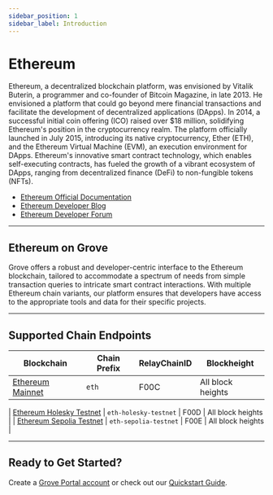 ```yaml
---
sidebar_position: 1
sidebar_label: Introduction
---
```


# Ethereum

Ethereum, a decentralized blockchain platform, was envisioned by Vitalik Buterin, a programmer and co-founder of Bitcoin Magazine, in late 2013. He envisioned a platform that could go beyond mere financial transactions and facilitate the development of decentralized applications (DApps). In 2014, a successful initial coin offering (ICO) raised over $18 million, solidifying Ethereum's position in the cryptocurrency realm. The platform officially launched in July 2015, introducing its native cryptocurrency, Ether (ETH), and the Ethereum Virtual Machine (EVM), an execution environment for DApps. Ethereum's innovative smart contract technology, which enables self-executing contracts, has fueled the growth of a vibrant ecosystem of DApps, ranging from decentralized finance (DeFi) to non-fungible tokens (NFTs).

- [Ethereum Official Documentation](https://ethereum.org/en/developers/docs/)
- [Ethereum Developer Blog](https://blog.ethereum.org/)
- [Ethereum Developer Forum](https://ethereum.org/en/community/)

---

## Ethereum on Grove

Grove offers a robust and developer-centric interface to the Ethereum blockchain, tailored to accommodate a spectrum of needs from simple transaction queries to intricate smart contract interactions. With multiple Ethereum chain variants, our platform ensures that developers have access to the appropriate tools and data for their specific projects.

---

## Supported Chain Endpoints

| Blockchain                                                | Chain Prefix               | RelayChainID | Blockheight          |
| --------------------------------------------------------- | -------------------------- | ------------ | -------------------- |
| [Ethereum Mainnet](./endpoints/eth)               | `eth`              | F00C         | All block heights  |

| [Ethereum Holesky Testnet](./endpoints/eth-holesky-testnet)               | `eth-holesky-testnet` | F00D         | All block heights    |
| [Ethereum Sepolia Testnet](./endpoints/eth-sepolia-testnet)                   | `eth-sepolia-testnet`                  | F00E         | All block heights  |



---

## Ready to Get Started?

Create a [Grove Portal account](https://portal.grove.city) or check out our [Quickstart Guide](/guides/getting-started/quickstart).
